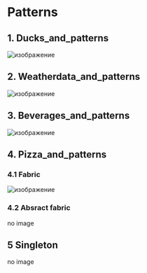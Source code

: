 # Patterns
## 1. Ducks_and_patterns
![изображение](https://user-images.githubusercontent.com/77580844/136754894-8a52934c-b782-42ac-b301-7842fcc68304.png)

## 2. Weatherdata_and_patterns
![изображение](https://user-images.githubusercontent.com/77580844/136755103-431f6c8b-c483-48fc-9562-bbf3b88ba011.png)

## 3. Beverages_and_patterns
![изображение](https://user-images.githubusercontent.com/77580844/136755779-523410ee-b814-4b04-ba22-a2e8f3b6794f.png)

## 4. Pizza_and_patterns
### 4.1 Fabric
![изображение](https://user-images.githubusercontent.com/77580844/136756050-8595942e-ac28-47ed-961c-eb299901d6a1.png)
### 4.2 Absract fabric
no image
## 5 Singleton
no image
